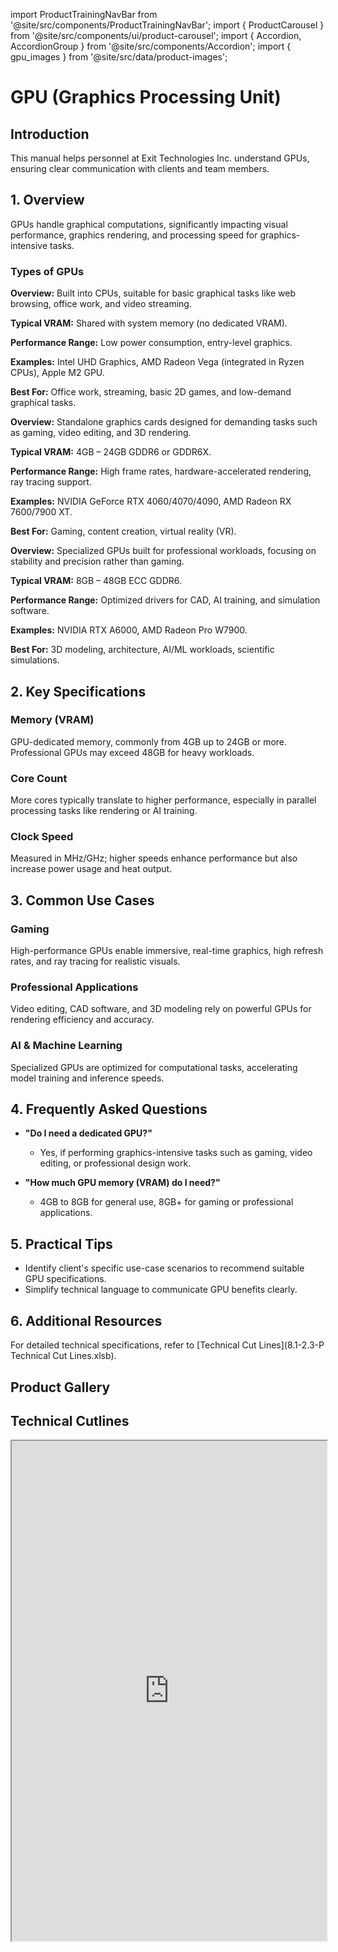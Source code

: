 import ProductTrainingNavBar from '@site/src/components/ProductTrainingNavBar';
import { ProductCarousel } from '@site/src/components/ui/product-carousel';
import { Accordion, AccordionGroup } from '@site/src/components/Accordion';
import { gpu_images } from '@site/src/data/product-images';

<ProductTrainingNavBar />

# GPU (Graphics Processing Unit)

## Introduction
This manual helps personnel at Exit Technologies Inc. understand GPUs, ensuring clear communication with clients and team members.

## 1. Overview
GPUs handle graphical computations, significantly impacting visual performance, graphics rendering, and processing speed for graphics-intensive tasks.

### Types of GPUs

<AccordionGroup>
<Accordion title="Integrated GPUs" description="Built into CPUs for basic tasks" type="info">
  <p><strong>Overview:</strong> Built into CPUs, suitable for basic graphical tasks like web browsing, office work, and video streaming.</p>
  <p><strong>Typical VRAM:</strong> Shared with system memory (no dedicated VRAM).</p>
  <p><strong>Performance Range:</strong> Low power consumption, entry-level graphics.</p>
  <p><strong>Examples:</strong> Intel UHD Graphics, AMD Radeon Vega (integrated in Ryzen CPUs), Apple M2 GPU.</p>
  <p><strong>Best For:</strong> Office work, streaming, basic 2D games, and low-demand graphical tasks.</p>
</Accordion>

<Accordion title="Dedicated GPUs" description="Standalone cards for gaming & content creation" type="tip">
  <p><strong>Overview:</strong> Standalone graphics cards designed for demanding tasks such as gaming, video editing, and 3D rendering.</p>
  <p><strong>Typical VRAM:</strong> 4GB – 24GB GDDR6 or GDDR6X.</p>
  <p><strong>Performance Range:</strong> High frame rates, hardware-accelerated rendering, ray tracing support.</p>
  <p><strong>Examples:</strong> NVIDIA GeForce RTX 4060/4070/4090, AMD Radeon RX 7600/7900 XT.</p>
  <p><strong>Best For:</strong> Gaming, content creation, virtual reality (VR).</p>
</Accordion>

<Accordion title="Workstation GPUs" description="Professional cards for CAD & AI workloads" type="note">
  <p><strong>Overview:</strong> Specialized GPUs built for professional workloads, focusing on stability and precision rather than gaming.</p>
  <p><strong>Typical VRAM:</strong> 8GB – 48GB ECC GDDR6.</p>
  <p><strong>Performance Range:</strong> Optimized drivers for CAD, AI training, and simulation software.</p>
  <p><strong>Examples:</strong> NVIDIA RTX A6000, AMD Radeon Pro W7900.</p>
  <p><strong>Best For:</strong> 3D modeling, architecture, AI/ML workloads, scientific simulations.</p>
</Accordion>
</AccordionGroup>

## 2. Key Specifications

### Memory (VRAM)
GPU-dedicated memory, commonly from 4GB up to 24GB or more. Professional GPUs may exceed 48GB for heavy workloads.

### Core Count
More cores typically translate to higher performance, especially in parallel processing tasks like rendering or AI training.

### Clock Speed
Measured in MHz/GHz; higher speeds enhance performance but also increase power usage and heat output.

## 3. Common Use Cases

### Gaming
High-performance GPUs enable immersive, real-time graphics, high refresh rates, and ray tracing for realistic visuals.

### Professional Applications
Video editing, CAD software, and 3D modeling rely on powerful GPUs for rendering efficiency and accuracy.

### AI & Machine Learning
Specialized GPUs are optimized for computational tasks, accelerating model training and inference speeds.

## 4. Frequently Asked Questions
- **"Do I need a dedicated GPU?"**
  - Yes, if performing graphics-intensive tasks such as gaming, video editing, or professional design work.

- **"How much GPU memory (VRAM) do I need?"**
  - 4GB to 8GB for general use, 8GB+ for gaming or professional applications.

## 5. Practical Tips
- Identify client's specific use-case scenarios to recommend suitable GPU specifications.
- Simplify technical language to communicate GPU benefits clearly.

## 6. Additional Resources
For detailed technical specifications, refer to [Technical Cut Lines](8.1-2.3-P Technical Cut Lines.xlsb).

## Product Gallery

<ProductCarousel 
  images={gpu_images}
  title="GPU Gallery"
/>

## Technical Cutlines

<iframe
  src="https://docs.google.com/spreadsheets/d/e/2PACX-1vRnkw0fLQVW9RiVoUQbeJiRhh06xbjChfc0LEM-G3fscA9hEMNxbiibHi0HKW9eWQ/pubhtml?widget=true&headers=false&gid=302295510&single=true"
  width="100%"
  height="800"
  style={{ border: 'none', borderRadius: '8px' }}
  title="Technical Cutlines"
  allowfullscreen
></iframe>

